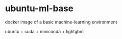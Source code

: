 # ubuntu-ml-base
docker image of a basic machine-learning environment

ubuntu + cuda + miniconda + lightgbm
